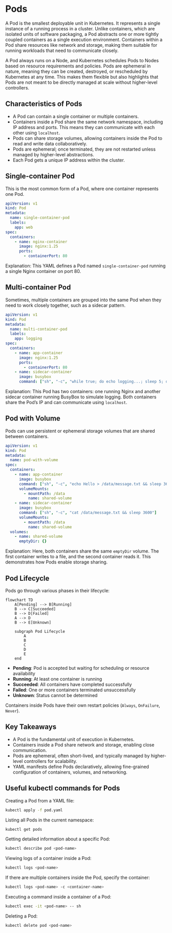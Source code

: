 # Pods

A Pod is the smallest deployable unit in Kubernetes. It represents a single instance of a running process in a cluster. Unlike containers, which are isolated units of software packaging, a Pod abstracts one or more tightly coupled containers as a single execution environment. Containers within a Pod share resources like network and storage, making them suitable for running workloads that need to communicate closely.

A Pod always runs on a Node, and Kubernetes schedules Pods to Nodes based on resource requirements and policies. Pods are ephemeral in nature, meaning they can be created, destroyed, or rescheduled by Kubernetes at any time. This makes them flexible but also highlights that Pods are not meant to be directly managed at scale without higher-level controllers.

## Characteristics of Pods

- A Pod can contain a single container or multiple containers.
- Containers inside a Pod share the same network namespace, including IP address and ports. This means they can communicate with each other using `localhost`.
- Pods can share storage volumes, allowing containers inside the Pod to read and write data collaboratively.
- Pods are ephemeral; once terminated, they are not restarted unless managed by higher-level abstractions.
- Each Pod gets a unique IP address within the cluster.

## Single-container Pod

This is the most common form of a Pod, where one container represents one Pod.

```yaml
apiVersion: v1
kind: Pod
metadata:
  name: single-container-pod
  labels:
    app: web
spec:
  containers:
    - name: nginx-container
      image: nginx:1.25
      ports:
        - containerPort: 80
```

Explanation:
This YAML defines a Pod named `single-container-pod` running a single Nginx container on port 80.

## Multi-container Pod

Sometimes, multiple containers are grouped into the same Pod when they need to work closely together, such as a sidecar pattern.

```yaml
apiVersion: v1
kind: Pod
metadata:
  name: multi-container-pod
  labels:
    app: logging
spec:
  containers:
    - name: app-container
      image: nginx:1.25
      ports:
        - containerPort: 80
    - name: sidecar-container
      image: busybox
      command: ["sh", "-c", "while true; do echo logging...; sleep 5; done"]
```

Explanation:
This Pod has two containers: one running Nginx and another sidecar container running BusyBox to simulate logging. Both containers share the Pod’s IP and can communicate using `localhost`.

## Pod with Volume

Pods can use persistent or ephemeral storage volumes that are shared between containers.

```yaml
apiVersion: v1
kind: Pod
metadata:
  name: pod-with-volume
spec:
  containers:
    - name: app-container
      image: busybox
      command: ["sh", "-c", "echo Hello > /data/message.txt && sleep 3600"]
      volumeMounts:
        - mountPath: /data
          name: shared-volume
    - name: sidecar-container
      image: busybox
      command: ["sh", "-c", "cat /data/message.txt && sleep 3600"]
      volumeMounts:
        - mountPath: /data
          name: shared-volume
  volumes:
    - name: shared-volume
      emptyDir: {}
```

Explanation:
Here, both containers share the same `emptyDir` volume. The first container writes to a file, and the second container reads it. This demonstrates how Pods enable storage sharing.

## Pod Lifecycle

Pods go through various phases in their lifecycle:

<div style={{textAlign: 'center'}}>

```mermaid
flowchart TD
    A[Pending] --> B[Running]
    B --> C[Succeeded]
    B --> D[Failed]
    A --> D
    B --> E[Unknown]

    subgraph Pod Lifecycle
        A
        B
        C
        D
        E
    end
```

</div>

- **Pending**: Pod is accepted but waiting for scheduling or resource availability
- **Running**: At least one container is running
- **Succeeded**: All containers have completed successfully
- **Failed**: One or more containers terminated unsuccessfully
- **Unknown**: Status cannot be determined

Containers inside Pods have their own restart policies (`Always`, `OnFailure`, `Never`).

## Key Takeaways

- A Pod is the fundamental unit of execution in Kubernetes.
- Containers inside a Pod share network and storage, enabling close communication.
- Pods are ephemeral, often short-lived, and typically managed by higher-level controllers for scalability.
- YAML manifests define Pods declaratively, allowing fine-grained configuration of containers, volumes, and networking.

## Useful kubectl commands for Pods

Creating a Pod from a YAML file:

```sh
kubectl apply -f pod.yaml
```

Listing all Pods in the current namespace:

```sh
kubectl get pods
```

Getting detailed information about a specific Pod:

```sh
kubectl describe pod <pod-name>
```

Viewing logs of a container inside a Pod:

```sh
kubectl logs <pod-name>
```

If there are multiple containers inside the Pod, specify the container:

```sh
kubectl logs <pod-name> -c <container-name>
```

Executing a command inside a container of a Pod:

```sh
kubectl exec -it <pod-name> -- sh
```

Deleting a Pod:

```sh
kubectl delete pod <pod-name>
```
